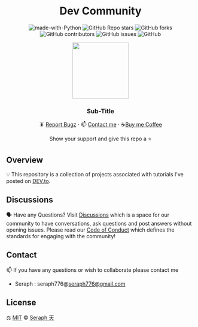 <div id="header" align="center">

# Dev Community
![made-with-Python](https://img.shields.io/badge/Python-blue?&logo=python&logoColor=yellow&labelColor=black&label=Built%20with&style=for-the-badge)
![GitHub Repo stars](https://img.shields.io/github/stars/seraph776/DevCommunity?style=for-the-badge)
![GitHub forks](https://img.shields.io/github/forks/seraph776/DevCommunity?style=for-the-badge)
![GitHub contributors](https://img.shields.io/github/contributors/seraph776/DevCommunity?color=blue&style=for-the-badge)
![GitHub issues](https://img.shields.io/github/issues-raw/seraph776/DevCommunity?color=yellow&style=for-the-badge)
![GitHub](https://img.shields.io/github/license/seraph776/DevCommunity?style=for-the-badge)
  
 
 <img src="https://user-images.githubusercontent.com/72005563/182481463-49c741f7-462a-4d6e-ab49-dd18c949d256.png" width=150>


### Sub-Title  
  
🪳 [Report Bugz](https://github.com/seraph776/DevCommunity/issues/new) · 📫 [Contact me](mailto:seraph@gmail.com) · ☕[Buy me Coffee](https://github.com/seraph776/CrackingtheCodingInterview-PythonSolutions)
 
Show your support and give this repo a ⭐ 
  
</div>

##  Overview
💡 This repository is a collection of projects associated with tutorials I've posted on [DEV.to](https://dev.to/seraph776). 


##  Discussions 

🗣️ Have any Questions? Visit [Discussions](https://github.com/seraph776/DevCommunity/discussions) which is a space for our community to have conversations, ask questions and post answers without opening issues. Please read our [Code of Conduct](https://github.com/seraph776/DevCommunity/blob/main/CODE-OF-CONDUCT.md) which defines the  standards for engaging with the community!



##  Contact
📫 If you have any questions or wish to collaborate please contact me

 - Seraph : seraph776@seraph776@gmail.com



##  License 

⚖️ [MIT](https://github.com/seraph776/QuickStart/blob/main/LICENSE) © [Seraph 天](https://github.com/seraph776) 

